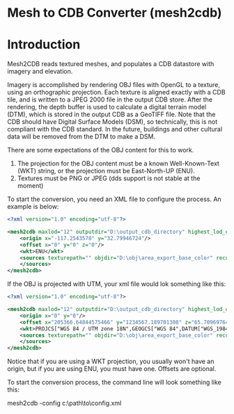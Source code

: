 # Mesh to CDB Converter (mesh2cdb)

# Introduction
Mesh2CDB reads textured meshes, and populates a CDB datastore with imagery and elevation.

Imagery is accomplished by rendering OBJ files with OpenGL to a texture, using an orthographic projection. Each texture is aligned exactly with a CDB tile, and is written to a JPEG 2000 file in the output CDB store. After the rendering, the depth buffer is used to calculate a digital terrain model (DTM), which is stored in the output CDB as a GeoTIFF file. Note that the CDB should have Digital Surface Models (DSM), so technically, this is not compliant with the CDB standard. In the future, buildings and other cultural data will be removed from the DTM to make a DSM.

There are some expectations of the OBJ content for this to work. 

1. The projection for the OBJ content must be a known Well-Known-Text (WKT) string, or the projection must be East-North-UP (ENU).
2. Textures must be PNG or JPEG (dds support is not stable at the moment)

To start the conversion, you need an XML file to configure the process. An example is below:

```xml
<?xml version="1.0" encoding="utf-8"?>

<mesh2cdb maxlod="12" outputdir="D:\output_cdb_directory" highest_lod_only="false">
    <origin x="-117.2543578" y="32.79946724"/>
    <offset x="0" y="0" z="0"/>
    <wkt>ENU</wkt>
    <sources texturepath="" objdir="D:\obj\area_export_base_color" recurse="false">
    </sources>
</mesh2cdb>
```

If the OBJ is projected with UTM, your xml file would lok something like this:

```xml
<?xml version="1.0" encoding="utf-8"?>

<mesh2cdb maxlod="12" outputdir="D:\output_cdb_directory" highest_lod_only="false">
    <origin x="0" y="0"/>
    <offset x="205366.64844575466" y="1234567.189701308" z="65.70969764043629"/>
    <wkt>PROJCS["WGS 84 / UTM zone 18N",GEOGCS["WGS 84",DATUM["WGS_1984",SPHEROID["WGS 84",6378137,298.257223563,AUTHORITY["EPSG","7030"]],AUTHORITY["EPSG","6326"]],PRIMEM["Greenwich",0,AUTHORITY["EPSG","8901"]],UNIT["degree",0.0174532925199433,AUTHORITY["EPSG","9122"]],AUTHORITY["EPSG","4326"]],PROJECTION["Transverse_Mercator"],PARAMETER["latitude_of_origin",0],PARAMETER["central_meridian",-75],PARAMETER["scale_factor",0.9996],PARAMETER["false_easting",500000],PARAMETER["false_northing",0],UNIT["metre",1,AUTHORITY["EPSG","9001"]],AUTHORITY["EPSG","32618"]]</wkt>
    <sources texturepath="" objdir="D:\obj\area_export_base_color" recurse="false">
    </sources>
</mesh2cdb>
```

Notice that if you are using a WKT projection, you usually won't have an origin, but if you are using ENU, you must have one. Offsets are optional.

To start the conversion process, the command line will look something like this:

mesh2cdb -config c:\path\to\config.xml